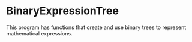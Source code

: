 # BinaryExpressionTree
This program has functions that create and use binary trees to represent mathematical expressions.
